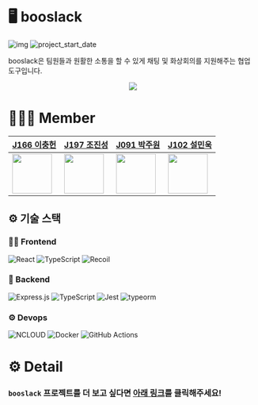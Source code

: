 # 🖥 booslack

![img](https://img.shields.io/badge/Web--orange) ![project_start_date](https://img.shields.io/badge/Project%20Start%20Date-2021--10--25-informational.svg)

booslack은 팀원들과 원활한 소통을 할 수 있게 채팅 및 화상회의를 지원해주는 협업 도구입니다.

<p align="center">
 <img src="https://user-images.githubusercontent.com/42922298/139284485-809eefac-2fbd-48d9-85e7-d3bafdecf0ff.png" />
</p>

# 👨‍👧‍👦 Member

|[J166 이충헌](https://github.com/lodado)|[J197 조진성](https://github.com/loin3)|[J091 박주원](https://github.com/laz)|[J102 설민욱](https://github.com/blogSoul)
|------|------|------|------|
|<img src="https://github.com/lodado.png" width="80"> |<img src="https://github.com/loin3.png" width="80">|<img src="https://github.com/laz.png" width="80">|<img src="https://github.com/blogSoul.png" width="80">|

## ⚙ 기술 스택

### 🏃‍♀ Frontend

![React](https://img.shields.io/badge/react-%2320232a.svg?style=for-the-badge&logo=react&logoColor=%2361DAFB)
![TypeScript](https://img.shields.io/badge/typescript-%23007ACC.svg?style=for-the-badge&logo=typescript&logoColor=white)
![Recoil](https://img.shields.io/badge/recoil-%23593d88.svg?style=for-the-badge&logoColor=white)

### 🔗 Backend

![Express.js](https://img.shields.io/badge/express.js-%23404d59.svg?style=for-the-badge&logo=express&logoColor=%2361DAFB)
![TypeScript](https://img.shields.io/badge/typescript-%23007ACC.svg?style=for-the-badge&logo=typescript&logoColor=white)
![Jest](https://img.shields.io/badge/-jest-%23C21325?style=for-the-badge&logo=jest&logoColor=white)
![typeorm](https://img.shields.io/badge/typeorm-F54A2A?style=for-the-badge&logoColor=white)

### ⚙ Devops

![NCLOUD](https://img.shields.io/badge/NCLOUD-5C2D91?style=for-the-badge&logoColor=white)
![Docker](https://img.shields.io/badge/docker-%230db7ed.svg?style=for-the-badge&logo=docker&logoColor=white)
![GitHub Actions](https://img.shields.io/badge/githubactions-%232671E5.svg?style=for-the-badge&logo=githubactions&logoColor=white)

# ⚙ Detail

### `booslack` 프로젝트를 더 보고 싶다면 [아래 링크](https://github.com/boostcampwm-2021/web06-booslack/wiki)를 클릭해주세요!
